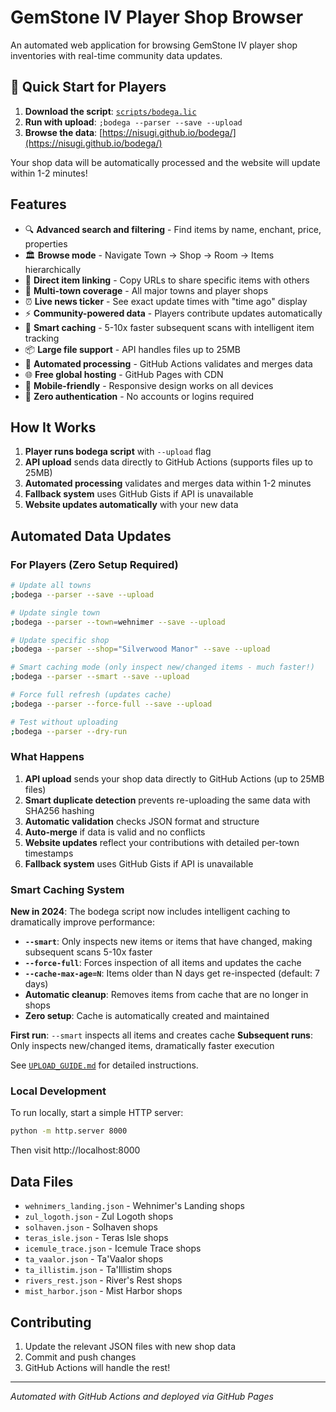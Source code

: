 # GemStone IV Player Shop Browser

An automated web application for browsing GemStone IV player shop inventories with real-time community data updates.

## 🚀 Quick Start for Players

1. **Download the script**: [`scripts/bodega.lic`](../scripts/bodega.lic)
2. **Run with upload**: `;bodega --parser --save --upload`
3. **Browse the data**: [https://nisugi.github.io/bodega/](https://nisugi.github.io/bodega/)

Your shop data will be automatically processed and the website will update within 1-2 minutes!

## Features

- 🔍 **Advanced search and filtering** - Find items by name, enchant, price, properties
- 🏛️ **Browse mode** - Navigate Town → Shop → Room → Items hierarchically
- 🔗 **Direct item linking** - Copy URLs to share specific items with others
- 🏪 **Multi-town coverage** - All major towns and player shops
- ⏰ **Live news ticker** - See exact update times with "time ago" display
- ⚡ **Community-powered data** - Players contribute updates automatically
- 🚀 **Smart caching** - 5-10x faster subsequent scans with intelligent item tracking
- 📦 **Large file support** - API handles files up to 25MB
- 🤖 **Automated processing** - GitHub Actions validates and merges data
- 🌐 **Free global hosting** - GitHub Pages with CDN
- 📱 **Mobile-friendly** - Responsive design works on all devices
- 🚫 **Zero authentication** - No accounts or logins required

## How It Works

1. **Player runs bodega script** with `--upload` flag
2. **API upload** sends data directly to GitHub Actions (supports files up to 25MB)
3. **Automated processing** validates and merges data within 1-2 minutes
4. **Fallback system** uses GitHub Gists if API is unavailable
5. **Website updates automatically** with your new data

## Automated Data Updates

### For Players (Zero Setup Required)

```bash
# Update all towns
;bodega --parser --save --upload

# Update single town
;bodega --parser --town=wehnimer --save --upload

# Update specific shop
;bodega --parser --shop="Silverwood Manor" --save --upload

# Smart caching mode (only inspect new/changed items - much faster!)
;bodega --parser --smart --save --upload

# Force full refresh (updates cache)
;bodega --parser --force-full --save --upload

# Test without uploading
;bodega --parser --dry-run
```

### What Happens

1. **API upload** sends your shop data directly to GitHub Actions (up to 25MB files)
2. **Smart duplicate detection** prevents re-uploading the same data with SHA256 hashing
3. **Automatic validation** checks JSON format and structure
4. **Auto-merge** if data is valid and no conflicts
5. **Website updates** reflect your contributions with detailed per-town timestamps
6. **Fallback system** uses GitHub Gists if API is unavailable

### Smart Caching System

**New in 2024**: The bodega script now includes intelligent caching to dramatically improve performance:

- **`--smart`**: Only inspects new items or items that have changed, making subsequent scans 5-10x faster
- **`--force-full`**: Forces inspection of all items and updates the cache
- **`--cache-max-age=N`**: Items older than N days get re-inspected (default: 7 days)
- **Automatic cleanup**: Removes items from cache that are no longer in shops
- **Zero setup**: Cache is automatically created and maintained

**First run**: `--smart` inspects all items and creates cache
**Subsequent runs**: Only inspects new/changed items, dramatically faster execution

See [`UPLOAD_GUIDE.md`](./UPLOAD_GUIDE.md) for detailed instructions.

### Local Development

To run locally, start a simple HTTP server:

```bash
python -m http.server 8000
```

Then visit http://localhost:8000

## Data Files

- `wehnimers_landing.json` - Wehnimer's Landing shops
- `zul_logoth.json` - Zul Logoth shops
- `solhaven.json` - Solhaven shops
- `teras_isle.json` - Teras Isle shops
- `icemule_trace.json` - Icemule Trace shops
- `ta_vaalor.json` - Ta'Vaalor shops
- `ta_illistim.json` - Ta'Illistim shops
- `rivers_rest.json` - River's Rest shops
- `mist_harbor.json` - Mist Harbor shops

## Contributing

1. Update the relevant JSON files with new shop data
2. Commit and push changes
3. GitHub Actions will handle the rest!

---

*Automated with GitHub Actions and deployed via GitHub Pages*
